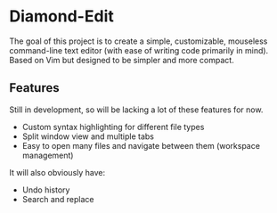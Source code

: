 # Diamond-Edit
The goal of this project is to create a simple, customizable, mouseless command-line text editor (with ease of writing code primarily in mind).
Based on Vim but designed to be simpler and more compact.

## Features
Still in development, so will be lacking a lot of these features for now.

* Custom syntax highlighting for different file types
* Split window view and multiple tabs
* Easy to open many files and navigate between them (workspace management)

It will also obviously have:
* Undo history
* Search and replace

